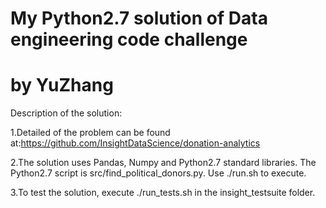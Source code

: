 # My Python2.7 solution of Data engineering code challenge
# by YuZhang   
Description of the solution:     
   
1.Detailed of the problem can be found at:https://github.com/InsightDataScience/donation-analytics   
   
2.The solution uses Pandas, Numpy and Python2.7 standard libraries. The Python2.7 script is src/find_political_donors.py. Use ./run.sh to execute.   

3.To test the solution, execute ./run_tests.sh in the insight_testsuite folder.
